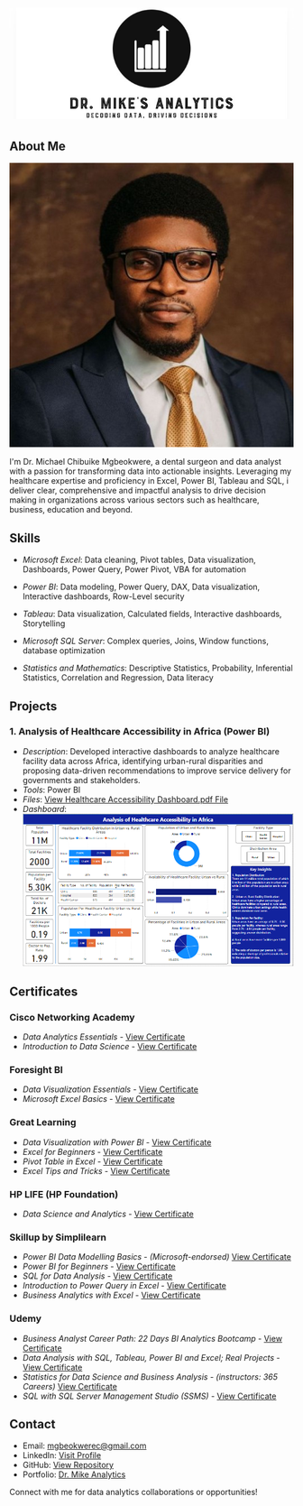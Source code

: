 # ![Profile Photo](images/Repository-logo.jpg)

## About Me
![Profile Photo](images/profile.jpg)

I'm Dr. Michael Chibuike Mgbeokwere, a dental surgeon and data analyst with a passion for transforming data into actionable insights. Leveraging my healthcare expertise and proficiency in Excel, Power BI, Tableau and SQL, i deliver clear, comprehensive and impactful analysis to drive decision making in organizations across various sectors such as healthcare, business, education and beyond.

## Skills
- *Microsoft Excel*: Data cleaning, Pivot tables, Data visualization, Dashboards, Power Query, Power Pivot, VBA for automation
  
- *Power BI*: Data modeling, Power Query, DAX, Data visualization, Interactive dashboards, Row-Level security
  
- *Tableau*: Data visualization, Calculated fields, Interactive dashboards, Storytelling 
  
- *Microsoft SQL Server*: Complex queries, Joins, Window functions, database optimization
  
- *Statistics and Mathematics*: Descriptive Statistics, Probability, Inferential Statistics, Correlation and Regression, Data literacy
  
## Projects

### 1. Analysis of Healthcare Accessibility in Africa (Power BI)
- *Description*: Developed interactive dashboards to analyze healthcare facility data across Africa, identifying urban-rural disparities and proposing data-driven recommendations to improve service delivery for governments and stakeholders.
- *Tools*: Power BI
- *Files*: [View Healthcare Accessibility Dashboard.pdf File](projects/Healthcare-Accessibility-in-Africa-File.pdf)
- *Dashboard*: ![Healthcare Accessibility Dashboard](images/Healthcare-Accessibility-Dashboard.png)

## Certificates

### Cisco Networking Academy

- *Data Analytics Essentials* - [View Certificate](certificates/Cisco-Data-Analytics-Essentials-Certificate.pdf)
- *Introduction to Data Science* - [View Certificate](certificates/Cisco-introduction-to-data-science-certificate.pdf)

### Foresight BI
 
- *Data Visualization Essentials* - [View Certificate](certificates/Foresight-BI-Data-visualization-essentials.pdf)
- *Microsoft Excel Basics* - [View Certificate](certificates/Foresight-BI-Excel-certificate.pdf)

### Great Learning 

- *Data Visualization with Power BI* - [View Certificate](certificates/GL-Data-visualization-Certificate.pdf)
- *Excel for Beginners* - [View Certificate](certificates/GL-Excel-for-beginners-certificate.pdf)
- *Pivot Table in Excel* - [View Certificate](certificates/Great-learning-certificate-Pivot-table.pdf)
- *Excel Tips and Tricks* - [View Certificate](certificates/Great-learning-certificate-on-Excel-Tips.pdf)

### HP LIFE (HP Foundation)

- *Data Science and Analytics* - [View Certificate](certificates/Hp-life-certificate-on-data-science-and-analytics.pdf)

### Skillup by Simplilearn

- *Power BI Data Modelling Basics* - *(Microsoft-endorsed)* [View Certificate](certificates/Simplilearn-Certificate-PowerBI-Data-Modelling-Basics.pdf)
- *Power BI for Beginners* - [View Certificate](certificates/Simplilearn-Certificate-PowerBI-for-Beginners.pdf)
- *SQL for Data Analysis* - [View Certificate](certificates/Simplilearn-Certificate-SQL-for-Data-Analysis.pdf)
- *Introduction to Power Query in Excel* - [View Certificate](certificates/Simplilearn-certificate-on-power-query.pdf)
- *Business Analytics with Excel* - [View Certificate](certificates/Simplilearn-Business-Analytics-with-Excel.pdf)

### Udemy

- *Business Analyst Career Path: 22 Days BI Analytics Bootcamp* - [View Certificate](certificates/Udemy-Business-Analyst-Career-Path-Using-Excel-and-PowerBI.pdf)
- *Data Analysis with SQL, Tableau, Power BI and Excel; Real Projects* - [View Certificate](certificates/Udemy-Certificate-on-Data-Analysis-with-Tableau-PowerBI-Excel-and-SQL.pdf)
- *Statistics for Data Science and Business Analysis* - *(instructors: 365 Careers)* [View Certificate](certificates/Udemy-statistics-for-data-science-certificate.pdf)
- *SQL with SQL Server Management Studio (SSMS)* - [View Certificate](certificates/Udemy-SQL-with-SQL-Server-Managment-Studio-(SSMS).pdf)

## Contact
- Email: [mgbeokwerec@gmail.com](mailto:mgbeokwerec@gmail.com)
- LinkedIn: [Visit Profile](https://www.linkedin.com/in/dr-chibuike-mgbeokwere-561584218)
- GitHub: [View Repository](https://github.com/ChibuikeMichael)
- Portfolio: [Dr. Mike Analytics](https://chibuikemichael.github.io/Dr_Mike_Analytics_Portfolio/)
  
Connect with me for data analytics collaborations or opportunities!
